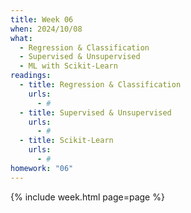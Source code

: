 ```yaml
---
title: Week 06
when: 2024/10/08
what:
  - Regression & Classification
  - Supervised & Unsupervised
  - ML with Scikit-Learn
readings:
  - title: Regression & Classification
    urls:
      - #
  - title: Supervised & Unsupervised
    urls:
      - #
  - title: Scikit-Learn
    urls:
      - #
homework: "06"
---
```

{% include week.html page=page %}
